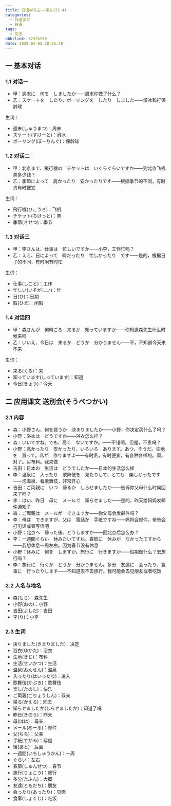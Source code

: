```yaml
---
title: 日语学习之——课文(23.4)
categories:
  - 外语学习
  - 日语
tags:
  - 文法
abbrlink: 323fb250
date: 2020-04-05 20:56:48
---
```

## 一 基本对话

### 1.1 对话一

* 甲：週末に　何を　しましたか——周末你做了什么？
* 乙：スケートを　したり、ボーリングを　したり　しました——溜冰和打保龄球

<!--more-->

生词：

* 週末(しゅうまつ)：周末
* スケート(すけーと)：滑冰
* ボーリング(ぼーりんぐ)：保龄球

### 1.2 对话二

* 甲：北京まで、飛行機の　チケットは　いくらぐらいですか——到北京飞机票多少钱？
* 乙：季節によって　高かったり　安かったりです——根据季节的不同，有时贵有时便宜

生词：

* 飛行機(ひこうき)：飞机
* チケット(ちけっと)：票
* 季節(きせつ)：季节

### 1.3 对话三

* 甲：李さんは、仕事は　忙しいですか——小李，工作忙吗？
* 乙：ええ、日によって　暇だったり　忙しかったり　です——是的，根据日子的不同，有时闲有时忙

生词：

* 仕事(しごと)：工作
* 忙しい(いそがしい)：忙
* 日(ひ)：日期
* 暇(ひま)：闲暇

### 1.4 对话四

* 甲：森さんが　何時ごろ　来るか　知っていますか——你知道森先生什么时候来吗
* 乙：いいえ、今日は　来るか　どうか　分かりません——不，不知道今天来不来

生词：

* 来る(くる)：来
* 知っています(しっています)：知道
* 今日(きょう)：今天

## 二 应用课文 送別会(そうべつかい)

### 2.1 内容

* 森：小野さん、何を買うか　決まりましたか——小野，你决定买什么了吗？
* 小野：浴衣は　どうですか——浴衣怎么样？
* 森：いいですね。でも、高く　ないですか。——不错啊。但是，不贵吗？
* 小野：高かったり　安かったり、いろいろ　あります。あつ、そうだ。生地を　買って。私が　作りますよ——有时贵，有时便宜，有各种各样的。啊，对了。买布料。我来做
* 吉田：日本の　生活は　どうでしたか——日本的生活怎么样
* 李：温泉に　入ったり　歌舞伎を　見たりして、とても　楽しかったです——泡温泉、看歌舞伎，非常开心
* 吉田：ご両親に　いつ　帰るか　しらせましたか——告诉你父母什么时候回来了吗？
* 李：はい、昨日　母に　メールで　知らせました——是的，昨天给妈妈发邮件通知了
* 森：ご両親は　メールが　できますか——你父母会发邮件吗？
* 李：母は　できますが、父は　電話か　手紙ですね——妈妈会邮件，爸爸会打电话或者写信吧
* 小野：北京へ　帰った後、どうしますか——回北京后怎么办？
* 李：一週間ぐらい　休みたいですね。春節に　休みが　なかったですから——我想休息一周左右。因为春节没有休息
* 小野：休みに　何を　しますか。旅行に　行きますか——假期做什么？去旅行吗？
* 李：旅行に　行くか　どうか　分かりません。多分　友達に　会ったり、食事に　行ったりします——不知道去不去旅行。我可能会去见朋友或者吃饭

### 2.2 人名与地名

* 森(もり)：森先生
* 小野(おの)：小野
* 吉田(よしだ)：吉田
* 李(り)：小李

### 2.3 生词

* 決りました(きまりました)：决定
* 浴衣(ゆかた)：浴衣
* 生地(きじ)：布料
* 生活(せいかつ)：生活
* 温泉(おんせん)：温泉
* 入ったり(はいったり)：进入
* 歌舞伎(かぶき)：歌舞伎
* 楽し(たのし)：快乐
* ご両親(ごりょうしん)：双亲
* 帰る(かえる)：回去
* 知らせましたか(しらせましたか)：知道了吗
* 昨日(きのう)：昨天
* 母(はは)：母亲
* メール(めーる)：邮件
* 父(ちち)：父亲
* 手紙(てがみ)：写信
* 後(あと)：后面
* 一週間(いちしゅうかん)：一周
* ぐらい：左右
* 春節(しゅんせつ)：春节
* 旅行(りょこう)：旅行
* 多分(たぶん)：大概
* 友達(ともだち)：朋友
* 会ったり(あったり)：见面
* 食事(しょくじ)：吃饭